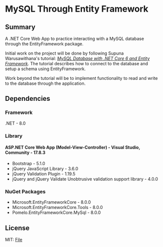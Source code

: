 # MySQL Through Entity Framework
## Summary
A .NET Core Web App to practice interacting with a MySQL database through the EntityFramework package.

Initial work on the project will be done by following Supuna Warusawithana's tutorial: *[MySQL Database with .NET Core 6 and Entity Framework](https://supunawa.medium.com/mysql-database-with-net-core-6-and-entity-framework-cc901bde9127)*. The tutorial describes how to connect to the database and setup a schema using EntityFramework. 

Work beyond the tutorial will be to implement functionality to read and write to the database through the application.

## Dependencies
### Framework
.NET - 8.0

### Library
#### ASP.NET Core Web App (Model-View-Controller) - Visual Studio, Community - 17.8.3
* Bootstrap - 5.1.0
* jQuery JavaScript Library - 3.6.0
* jQuery Validation Plugin - 1.19.5
* jQuery and jQuery Validate Unobtrusive validation support library - 4.0.0

### NuGet Packages
* Microsoft.EntityFrameworkCore - 8.0.0
* Microsoft.EntityFrameworkCore.Tools - 8.0.0
* Pomelo.EntityFrameworkCore.MySql - 8.0.0

## License
MIT: [File](/LICENSE.txt)